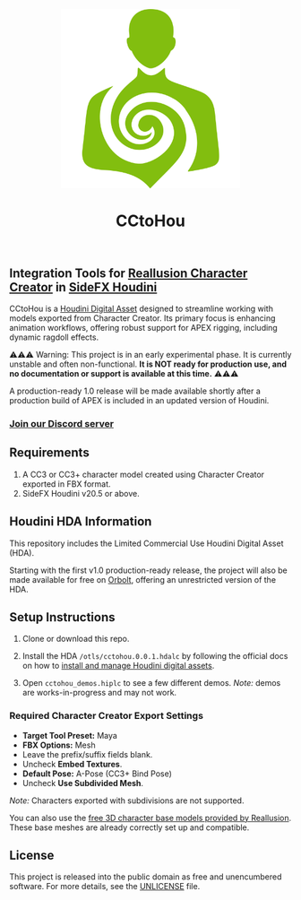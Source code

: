 <h1 align="center">
   <br>
   <br>
   <img width="320" src="media/logos/cctohou-logo.svg" alt="CCtoHou">
   <br>
   <br>
   CCtoHou
   <br>
   <br>
</h1>

## Integration Tools for [Reallusion Character Creator][cc] in [SideFX Houdini][houdini]

CCtoHou is a [Houdini Digital Asset](https://www.sidefx.com/docs/houdini/assets/intro)
designed to streamline working with models exported from Character Creator. Its
primary focus is enhancing animation workflows, offering robust support for
APEX rigging, including dynamic ragdoll effects.

⚠️⚠️⚠️ Warning: This project is in an early experimental phase. It is currently unstable and often non-functional. 
**It is NOT ready for production use, and no documentation or support is available at this time.** ⚠️⚠️⚠️

A production-ready 1.0 release will be made available shortly after a production build of APEX is included in an updated 
version of Houdini.

### [Join our Discord server](https://discord.gg/VjxAau35tp)

## Requirements

1. A CC3 or CC3+ character model created using Character Creator exported in FBX
   format.
2. SideFX Houdini v20.5 or above.

## Houdini HDA Information

This repository includes the Limited Commercial Use Houdini Digital Asset (HDA).

Starting with the first v1.0 production-ready release, the project will also be
made available for free on [Orbolt](https://www.orbolt.com/), offering an
unrestricted version of the HDA.

## Setup Instructions

1. Clone or download this repo.

2. Install the HDA `/otls/cctohou.0.0.1.hdalc` by following the
   official docs on how to [install and manage Houdini digital assets](https://www.sidefx.com/docs/houdini/assets/install.html).

3. Open `cctohou_demos.hiplc` to see a few different demos. _Note:_ demos are
   works-in-progress and may not work.

### Required Character Creator Export Settings

- **Target Tool Preset:** Maya
- **FBX Options:** Mesh
- Leave the prefix/suffix fields blank.
- Uncheck **Embed Textures**.
- **Default Pose:** A-Pose (CC3+ Bind Pose)
- Uncheck **Use Subdivided Mesh**.

_Note:_ Characters exported with subdivisions are not supported.

You can also use the [free 3D character base models provided by Reallusion](https://www.reallusion.com/character-creator/free-3d-character-base.html).
These base meshes are already correctly set up and compatible.

## License

This project is released into the public domain as free and unencumbered
software. For more details, see the [UNLICENSE](./UNLICENSE) file.

[cc]: https://www.reallusion.com/character-creator/
[houdini]: https://www.sidefx.com/products/houdini/
